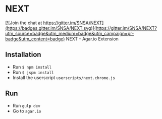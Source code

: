 # NEXT

[![Join the chat at https://gitter.im/SNSA/NEXT](https://badges.gitter.im/SNSA/NEXT.svg)](https://gitter.im/SNSA/NEXT?utm_source=badge&utm_medium=badge&utm_campaign=pr-badge&utm_content=badge)
NEXT - Agar.io Extension

## Installation
- Run `$ npm install`
- Run `$ jspm install`
- Install the userscript `userscripts/next.chrome.js`

## Run
- Run `gulp dev`
- Go to `agar.io`
